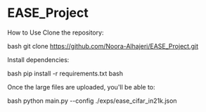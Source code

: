 # EASE_Project

How to Use
Clone the repository:

bash
git clone https://github.com/Noora-Alhajeri/EASE_Project.git

Install dependencies:

bash
pip install -r requirements.txt
bash

Once the large files are uploaded, you'll be able to:

bash
python main.py --config ./exps/ease_cifar_in21k.json
